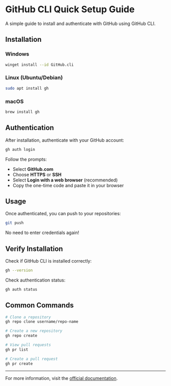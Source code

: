 # GitHub CLI Quick Setup Guide

A simple guide to install and authenticate with GitHub using GitHub CLI.

## Installation

### Windows
```bash
winget install --id GitHub.cli
```

### Linux (Ubuntu/Debian)
```bash
sudo apt install gh
```

### macOS
```bash
brew install gh
```

## Authentication

After installation, authenticate with your GitHub account:

```bash
gh auth login
```

Follow the prompts:
- Select **GitHub.com**
- Choose **HTTPS** or **SSH**
- Select **Login with a web browser** (recommended)
- Copy the one-time code and paste it in your browser

## Usage

Once authenticated, you can push to your repositories:

```bash
git push
```

No need to enter credentials again!

## Verify Installation

Check if GitHub CLI is installed correctly:

```bash
gh --version
```

Check authentication status:

```bash
gh auth status
```

## Common Commands

```bash
# Clone a repository
gh repo clone username/repo-name

# Create a new repository
gh repo create

# View pull requests
gh pr list

# Create a pull request
gh pr create
```

---

For more information, visit the [official documentation](https://cli.github.com/manual/).
